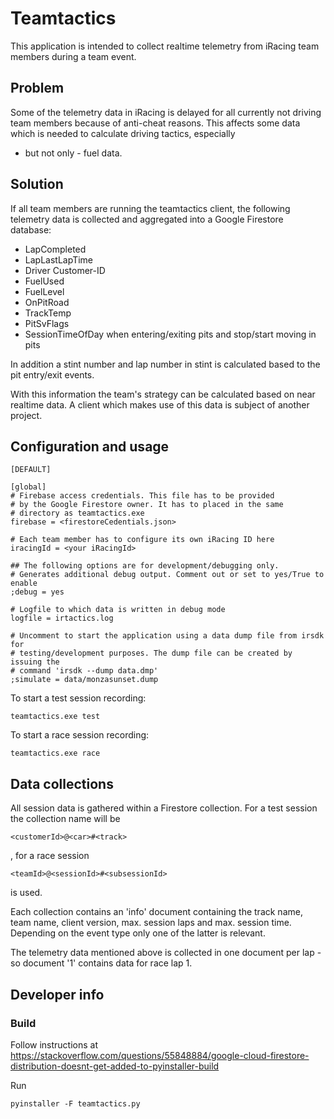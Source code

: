 # Teamtactics

This application is intended to collect realtime telemetry from iRacing team
members during a team event.

## Problem

Some of the telemetry data in iRacing is delayed for all currently not driving
team members because of anti-cheat reasons.
This affects some data which is needed to calculate driving tactics, especially
- but not only - fuel data.

## Solution

If all team members are running the teamtactics client, the following telemetry
data is collected and aggregated into a Google Firestore database:

* LapCompleted
* LapLastLapTime
* Driver Customer-ID
* FuelUsed
* FuelLevel
* OnPitRoad
* TrackTemp
* PitSvFlags
* SessionTimeOfDay when entering/exiting pits and stop/start moving in pits

In addition a stint number and lap number in stint is calculated based to the
pit entry/exit events.

With this information the team's strategy can be calculated based on near realtime data.
A client which makes use of this data is subject of another project.

## Configuration and usage

	[DEFAULT]
	
	[global]
	# Firebase access credentials. This file has to be provided
	# by the Google Firestore owner. It has to placed in the same
	# directory as teamtactics.exe
	firebase = <firestoreCedentials.json>

	# Each team member has to configure its own iRacing ID here
	iracingId = <your iRacingId>
	
	## The following options are for development/debugging only. 
	# Generates additional debug output. Comment out or set to yes/True to enable
	;debug = yes

	# Logfile to which data is written in debug mode 
	logfile = irtactics.log

	# Uncomment to start the application using a data dump file from irsdk for 
	# testing/development purposes. The dump file can be created by issuing the 
	# command 'irsdk --dump data.dmp'
	;simulate = data/monzasunset.dump

To start a test session recording:

	teamtactics.exe test
	
To start a race session recording:

	teamtactics.exe race

## Data collections

All session data is gathered within a Firestore collection. For a test session the
collection name will be

	<customerId>@<car>#<track>
	
, for a race session

	<teamId>@<sessionId>#<subsessionId>
	
is used.

Each collection contains an 'info' document containing the track name, team name,
client version, max. session laps and max. session time. Depending on the event 
type only one of the latter is relevant.

The telemetry data mentioned above is collected in one document per lap - so document
'1' contains data for race lap 1.


## Developer info
### Build

Follow instructions at 
https://stackoverflow.com/questions/55848884/google-cloud-firestore-distribution-doesnt-get-added-to-pyinstaller-build

Run

    pyinstaller -F teamtactics.py
